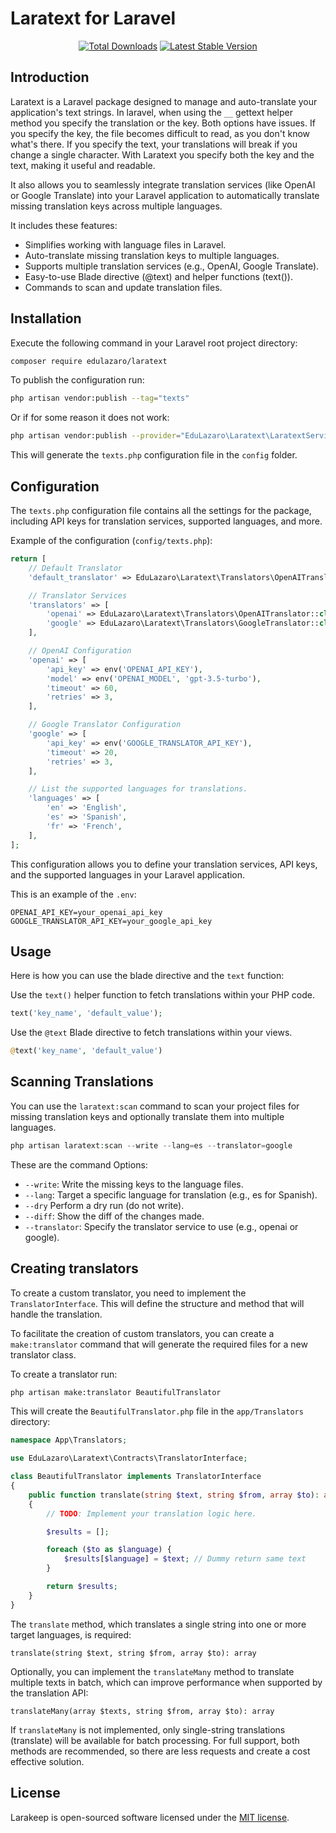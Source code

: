 # Laratext for Laravel

<p align="center">
    <a href="https://packagist.org/packages/edulazaro/laratext"><img src="https://img.shields.io/packagist/dt/edulazaro/laratext" alt="Total Downloads"></a>
    <a href="https://packagist.org/packages/edulazaro/laratext"><img src="https://img.shields.io/packagist/v/edulazaro/laratext" alt="Latest Stable Version"></a>
</p>


## Introduction

Laratext is a Laravel package designed to manage and auto-translate your application's text strings. In laravel, when using the `__` gettext helper method you specify the translation or the key. Both options have issues. If you specify the key, the file becomes difficult to read, as you don't know what's there. If you specify the text, your translations will break if you change a single character. With Laratext you specify both the key and the text, making it useful and readable.

It also allows you to seamlessly integrate translation services (like OpenAI or Google Translate) into your Laravel application to automatically translate missing translation keys across multiple languages.

It includes these features:

* Simplifies working with language files in Laravel.
* Auto-translate missing translation keys to multiple languages.
* Supports multiple translation services (e.g., OpenAI, Google Translate).
* Easy-to-use Blade directive (@text) and helper functions (text()).
* Commands to scan and update translation files.

## Installation

Execute the following command in your Laravel root project directory:

```bash
composer require edulazaro/laratext
```

To publish the configuration run:

```bash
php artisan vendor:publish --tag="texts"
```

Or if for some reason it does not work:

```bash
php artisan vendor:publish --provider="EduLazaro\Laratext\LaratextServiceProvider" --tag="texts"
```

This will generate the `texts.php` configuration file in the `config` folder.

## Configuration

The `texts.php` configuration file contains all the settings for the package, including API keys for translation services, supported languages, and more.

Example of the configuration (`config/texts.php`):

```php
return [
    // Default Translator
    'default_translator' => EduLazaro\Laratext\Translators\OpenAITranslator::class,

    // Translator Services
    'translators' => [
        'openai' => EduLazaro\Laratext\Translators\OpenAITranslator::class,
        'google' => EduLazaro\Laratext\Translators\GoogleTranslator::class,
    ],

    // OpenAI Configuration
    'openai' => [
        'api_key' => env('OPENAI_API_KEY'),
        'model' => env('OPENAI_MODEL', 'gpt-3.5-turbo'),
        'timeout' => 60,
        'retries' => 3,
    ],

    // Google Translator Configuration
    'google' => [
        'api_key' => env('GOOGLE_TRANSLATOR_API_KEY'),
        'timeout' => 20,
        'retries' => 3,
    ],

    // List the supported languages for translations.
    'languages' => [
        'en' => 'English',
        'es' => 'Spanish',
        'fr' => 'French',
    ],
];
```

This configuration allows you to define your translation services, API keys, and the supported languages in your Laravel application.

This is an example of the `.env`:

```
OPENAI_API_KEY=your_openai_api_key
GOOGLE_TRANSLATOR_API_KEY=your_google_api_key
```

## Usage

Here is how you can use the blade directive and the `text` function:

Use the `text()` helper function to fetch translations within your PHP code.

```php
text('key_name', 'default_value');
```

Use the `@text` Blade directive to fetch translations within your views.

```php
@text('key_name', 'default_value')
```

## Scanning Translations

You can use the `laratext:scan` command to scan your project files for missing translation keys and optionally translate them into multiple languages.

```php
php artisan laratext:scan --write --lang=es --translator=google
```

These are the command Options:

* `--write`: Write the missing keys to the language files.
* `--lang`: Target a specific language for translation (e.g., es for Spanish).
* `--dry` Perform a dry run (do not write).
* `--diff`: Show the diff of the changes made.
* `--translator`: Specify the translator service to use (e.g., openai or google).


## Creating translators

To create a custom translator, you need to implement the `TranslatorInterface`. This will define the structure and method that will handle the translation.

To facilitate the creation of custom translators, you can create a `make:translator` command that will generate the required files for a new translator class.

To create a translator run:

```bash
php artisan make:translator BeautifulTranslator
```

This will create the `BeautifulTranslator.php` file in the `app/Translators` directory: 

```php
namespace App\Translators;

use EduLazaro\Laratext\Contracts\TranslatorInterface;

class BeautifulTranslator implements TranslatorInterface
{
    public function translate(string $text, string $from, array $to): array
    {
        // TODO: Implement your translation logic here.

        $results = [];

        foreach ($to as $language) {
            $results[$language] = $text; // Dummy return same text
        }

        return $results;
    }
}
```

The `translate` method, which translates a single string into one or more target languages, is required:

```
translate(string $text, string $from, array $to): array
```

Optionally, you can implement the `translateMany` method to translate multiple texts in batch, which can improve performance when supported by the translation API:

```
translateMany(array $texts, string $from, array $to): array
```

If `translateMany` is not implemented, only single-string translations (translate) will be available for batch processing. For full support, both methods are recommended, so there are less requests and create a cost effective solution.

## License

Larakeep is open-sourced software licensed under the [MIT license](LICENSE.md).
